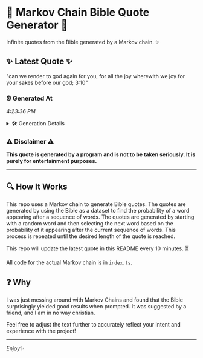 # 📖 Markov Chain Bible Quote Generator 📖

Infinite quotes from the Bible generated by a Markov chain. ✨

## ✨ Latest Quote ✨
"can we render to god again for you, for all the joy wherewith we joy for your sakes before our god; 3:10"

### ⏰ Generated At
*4:23:36 PM*

<details>
    <summary>🛠️ Generation Details</summary>
    <p>
        <strong>🌱 Seed:</strong> can<br>
        <strong>🔄 Iterations:</strong> 21<br>
        <strong>📜 Context History:</strong><br>[ can ]: we<br>[ can, we ]: render<br>[ can, we, render ]: to<br>[ can, we, render, to ]: god<br>[ can, we, render, to, god ]: again<br>[ can, we, render, to, god, again ]: for<br>[ we, render, to, god, again, for ]: you,<br>[ render, to, god, again, for, you, ]: for<br>[ to, god, again, for, you,, for ]: all<br>[ god, again, for, you,, for, all ]: the<br>[ again, for, you,, for, all, the ]: joy<br>[ for, you,, for, all, the, joy ]: wherewith<br>[ you,, for, all, the, joy, wherewith ]: we<br>[ for, all, the, joy, wherewith, we ]: joy<br>[ all, the, joy, wherewith, we, joy ]: for<br>[ the, joy, wherewith, we, joy, for ]: your<br>[ joy, wherewith, we, joy, for, your ]: sakes<br>[ wherewith, we, joy, for, your, sakes ]: before<br>[ we, joy, for, your, sakes, before ]: our<br>[ joy, for, your, sakes, before, our ]: god;<br>[ for, your, sakes, before, our, god; ]: 3:10<br>
    </p>
</details>

### ⚠️ Disclaimer ⚠️
**This quote is generated by a program and is not to be taken seriously. It is purely for entertainment purposes.**

---

## 🔍 How It Works

This repo uses a Markov chain to generate Bible quotes. The quotes are generated by using the Bible as a dataset to find the probability of a word appearing after a sequence of words. The quotes are generated by starting with a random word and then selecting the next word based on the probability of it appearing after the current sequence of words. This process is repeated until the desired length of the quote is reached.

This repo will update the latest quote in this README every 10 minutes. ⏳

All code for the actual Markov chain is in `index.ts`.

## ❓ Why

I was just messing around with Markov Chains and found that the Bible surprisingly yielded good results when prompted. 
It was suggested by a friend, and I am in no way christian.

Feel free to adjust the text further to accurately reflect your intent and experience with the project!

---

*Enjoy*✨
